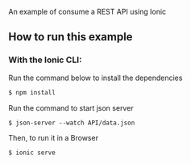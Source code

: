 An example of consume a REST API using Ionic

## How to run this example

### With the Ionic CLI:

Run the command below to install the dependencies

```bash
$ npm install
```

Run the command to start json server

```
$ json-server --watch API/data.json
```

Then, to run it in a Browser

```bash
$ ionic serve
```
